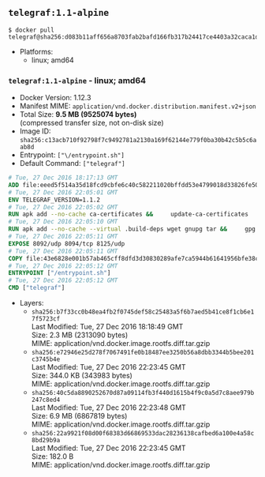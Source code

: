 ## `telegraf:1.1-alpine`

```console
$ docker pull telegraf@sha256:d083b11aff656a8703fab2bafd166fb317b24417ce4403a32caca1d42abe4fce
```

-	Platforms:
	-	linux; amd64

### `telegraf:1.1-alpine` - linux; amd64

-	Docker Version: 1.12.3
-	Manifest MIME: `application/vnd.docker.distribution.manifest.v2+json`
-	Total Size: **9.5 MB (9525074 bytes)**  
	(compressed transfer size, not on-disk size)
-	Image ID: `sha256:c13acb710f92798f7c9492781a2130a169f62144e779f0ba30b42c5b5c6aab8d`
-	Entrypoint: `["\/entrypoint.sh"]`
-	Default Command: `["telegraf"]`

```dockerfile
# Tue, 27 Dec 2016 18:17:13 GMT
ADD file:eeed5f514a35d18fcd9cbfe6c40c582211020bffdd53e4799018d33826fe5067 in / 
# Tue, 27 Dec 2016 22:05:01 GMT
ENV TELEGRAF_VERSION=1.1.2
# Tue, 27 Dec 2016 22:05:02 GMT
RUN apk add --no-cache ca-certificates &&     update-ca-certificates
# Tue, 27 Dec 2016 22:05:10 GMT
RUN apk add --no-cache --virtual .build-deps wget gnupg tar &&     gpg --keyserver hkp://ha.pool.sks-keyservers.net         --recv-keys 05CE15085FC09D18E99EFB22684A14CF2582E0C5 &&     wget -q https://dl.influxdata.com/telegraf/releases/telegraf-${TELEGRAF_VERSION}-static_linux_amd64.tar.gz.asc &&     wget -q https://dl.influxdata.com/telegraf/releases/telegraf-${TELEGRAF_VERSION}-static_linux_amd64.tar.gz &&     gpg --batch --verify telegraf-${TELEGRAF_VERSION}-static_linux_amd64.tar.gz.asc telegraf-${TELEGRAF_VERSION}-static_linux_amd64.tar.gz &&     mkdir -p /usr/src /etc/telegraf &&     tar -C /usr/src -xzf telegraf-${TELEGRAF_VERSION}-static_linux_amd64.tar.gz &&     mv /usr/src/telegraf*/telegraf.conf /etc/telegraf/ &&     chmod +x /usr/src/telegraf*/* &&     cp -a /usr/src/telegraf*/* /usr/bin/ &&     rm -rf *.tar.gz* /usr/src /root/.gnupg &&     apk del .build-deps
# Tue, 27 Dec 2016 22:05:11 GMT
EXPOSE 8092/udp 8094/tcp 8125/udp
# Tue, 27 Dec 2016 22:05:11 GMT
COPY file:43e6828e001b57ab465cff8dfd3d30830289afe7ca5944b61641956bfe38cd1c in /entrypoint.sh 
# Tue, 27 Dec 2016 22:05:12 GMT
ENTRYPOINT ["/entrypoint.sh"]
# Tue, 27 Dec 2016 22:05:12 GMT
CMD ["telegraf"]
```

-	Layers:
	-	`sha256:b7f33cc0b48ea4fb2f0745def58c25483a5f6b7aed5b41ce8f1cb6e17f5723cf`  
		Last Modified: Tue, 27 Dec 2016 18:18:49 GMT  
		Size: 2.3 MB (2313090 bytes)  
		MIME: application/vnd.docker.image.rootfs.diff.tar.gzip
	-	`sha256:e72946e25d278f7067491fe0b18487ee3250b56a8dbb3344b5bee201c3745b4e`  
		Last Modified: Tue, 27 Dec 2016 22:23:45 GMT  
		Size: 344.0 KB (343983 bytes)  
		MIME: application/vnd.docker.image.rootfs.diff.tar.gzip
	-	`sha256:40c5da8890252670d87a09114fb3f440d1615b4f9c0a5d7c8aee979b247c8ed4`  
		Last Modified: Tue, 27 Dec 2016 22:23:48 GMT  
		Size: 6.9 MB (6867819 bytes)  
		MIME: application/vnd.docker.image.rootfs.diff.tar.gzip
	-	`sha256:22a9921f08d00f68383d66869533dac28236138cafbed6a100e4a58c8bd29b9a`  
		Last Modified: Tue, 27 Dec 2016 22:23:45 GMT  
		Size: 182.0 B  
		MIME: application/vnd.docker.image.rootfs.diff.tar.gzip
